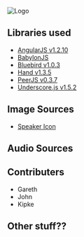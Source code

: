![Logo](http://puu.sh/6OPOt.png)

## Libraries used

* [AngularJS v1.2.10](http://angularjs.org)
* [BabylonJS](http://www.babylonjs.com/)
* [Bluebird v1.0.3](https://npmjs.org/package/bluebird)
* [Hand v1.3.5](http://handjs.codeplex.com/)
* [PeerJS v0.3.7](http://peerjs.com/)
* [Underscore.js v1.5.2](http://underscorejs.org/)

## Image Sources

* [Speaker Icon](http://thenounproject.com/term/speaker/6180/)

## Audio Sources

## Contributers

* Gareth
* John
* Kipke

## Other stuff??

